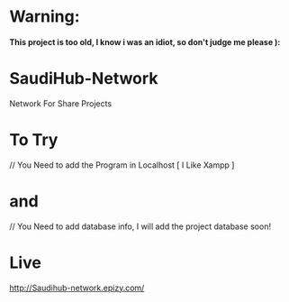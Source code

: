 # Warning:
#### This project is too old, I know i was an idiot, so don't judge me please ):


# SaudiHub-Network
Network For Share Projects



# To Try

// You Need to add the Program in Localhost [ I Like Xampp ]

# and
// You Need to add database info, I will add the project database soon!


# Live

http://Saudihub-network.epizy.com/
